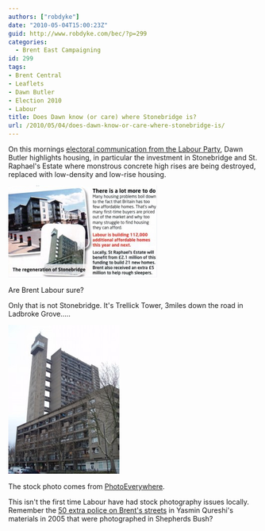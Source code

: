 ```yaml
---
authors: ["robdyke"]
date: "2010-05-04T15:00:23Z"
guid: http://www.robdyke.com/bec/?p=299
categories:
  - Brent East Campaigning
id: 299
tags:
- Brent Central
- Leaflets
- Dawn Butler
- Election 2010
- Labour
title: Does Dawn know (or care) where Stonebridge is?
url: /2010/05/04/does-dawn-know-or-care-where-stonebridge-is/
---
```

On this mornings [electoral communication from the Labour Party](http://www.thestraightchoice.org/leaflets/4980), Dawn Butler highlights housing, in particular the investment in Stonebridge and St. Raphael's Estate where monstrous concrete high rises are being destroyed, replaced with low-density and low-rise housing.

<div id="attachment_303" style="width: 310px" class="wp-caption alignleft">
  <a href="/pubfiles/2010/05/04may-stonebridge.jpg"><img class="size-medium wp-image-303" title="Regeneration of Trellick Tower?" src="/pubfiles/2010/05/04may-stonebridge-300x185.jpg" alt="Are Brent Labour sure?" width="300" height="185" /></a>
  
  <p class="wp-caption-text">
    Are Brent Labour sure?
  </p>
</div>

Only that is not Stonebridge. It's Trellick Tower, 3miles down the road in Ladbroke Grove.....

[<img class="alignleft size-medium wp-image-304" title="trellick tower" src="/pubfiles/2010/05/trellick_tower_concreteP1039506-224x300.jpg" alt="Stock photography troubles." width="224" height="300" />](/pubfiles/2010/05/trellick_tower_concreteP1039506.jpg)

The stock photo comes from [PhotoEverywhere](http://www.photoeverywhere.co.uk/britain/london/slides/trellick_tower_concreteP1039506_jpg_orig.htm).

This isn't the first time Labour have had stock photography issues locally. Remember the [50 extra police on Brent's streets](http://www.robdyke.com/bec/2005/04/27/fifty-extra-police-officers-in-brent/) in Yasmin Qureshi's materials in 2005 that were photographed in Shepherds Bush?